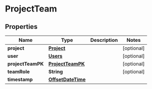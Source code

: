 # ProjectTeam

## Properties
Name | Type | Description | Notes
------------ | ------------- | ------------- | -------------
**project** | [**Project**](Project.md) |  |  [optional]
**user** | [**Users**](Users.md) |  |  [optional]
**projectTeamPK** | [**ProjectTeamPK**](ProjectTeamPK.md) |  |  [optional]
**teamRole** | **String** |  |  [optional]
**timestamp** | [**OffsetDateTime**](OffsetDateTime.md) |  | 
